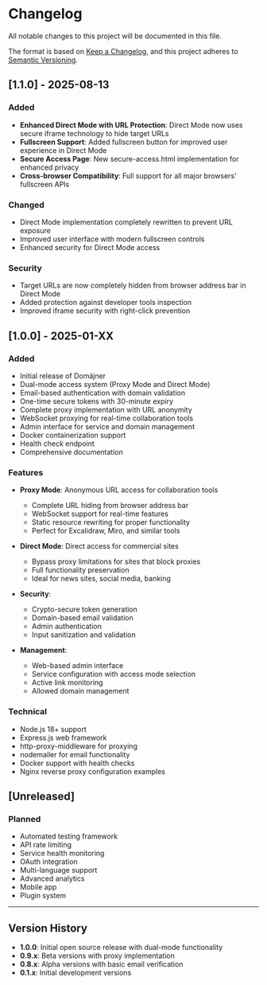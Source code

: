 # Changelog

All notable changes to this project will be documented in this file.

The format is based on [Keep a Changelog](https://keepachangelog.com/en/1.0.0/),
and this project adheres to [Semantic Versioning](https://semver.org/spec/v2.0.0.html).

## [1.1.0] - 2025-08-13

### Added
- **Enhanced Direct Mode with URL Protection**: Direct Mode now uses secure iframe technology to hide target URLs
- **Fullscreen Support**: Added fullscreen button for improved user experience in Direct Mode
- **Secure Access Page**: New secure-access.html implementation for enhanced privacy
- **Cross-browser Compatibility**: Full support for all major browsers' fullscreen APIs

### Changed
- Direct Mode implementation completely rewritten to prevent URL exposure
- Improved user interface with modern fullscreen controls
- Enhanced security for Direct Mode access

### Security
- Target URLs are now completely hidden from browser address bar in Direct Mode
- Added protection against developer tools inspection
- Improved iframe security with right-click prevention

## [1.0.0] - 2025-01-XX

### Added
- Initial release of Domäjner
- Dual-mode access system (Proxy Mode and Direct Mode)
- Email-based authentication with domain validation
- One-time secure tokens with 30-minute expiry
- Complete proxy implementation with URL anonymity
- WebSocket proxying for real-time collaboration tools
- Admin interface for service and domain management
- Docker containerization support
- Health check endpoint
- Comprehensive documentation

### Features
- **Proxy Mode**: Anonymous URL access for collaboration tools
  - Complete URL hiding from browser address bar
  - WebSocket support for real-time features
  - Static resource rewriting for proper functionality
  - Perfect for Excalidraw, Miro, and similar tools

- **Direct Mode**: Direct access for commercial sites
  - Bypass proxy limitations for sites that block proxies
  - Full functionality preservation
  - Ideal for news sites, social media, banking

- **Security**: 
  - Crypto-secure token generation
  - Domain-based email validation
  - Admin authentication
  - Input sanitization and validation

- **Management**:
  - Web-based admin interface
  - Service configuration with access mode selection
  - Active link monitoring
  - Allowed domain management

### Technical
- Node.js 18+ support
- Express.js web framework
- http-proxy-middleware for proxying
- nodemailer for email functionality
- Docker support with health checks
- Nginx reverse proxy configuration examples

## [Unreleased]

### Planned
- Automated testing framework
- API rate limiting
- Service health monitoring
- OAuth integration
- Multi-language support
- Advanced analytics
- Mobile app
- Plugin system

---

## Version History

- **1.0.0**: Initial open source release with dual-mode functionality
- **0.9.x**: Beta versions with proxy implementation
- **0.8.x**: Alpha versions with basic email verification
- **0.1.x**: Initial development versions